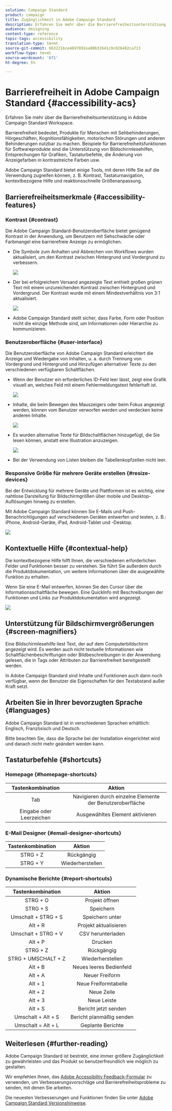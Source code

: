 ```yaml
---
solution: Campaign Standard
product: campaign
title: Zugänglichkeit in Adobe Campaign Standard
description: Erfahren Sie mehr über die Barrierefreiheitsunterstützung in Adobe Campaign Standard Workspace.
audience: designing
content-type: reference
topic-tags: accessibility
translation-type: tm+mt
source-git-commit: 6632216ce4697892ea08b32641c9c026482ca713
workflow-type: tm+mt
source-wordcount: '671'
ht-degree: 5%

---
```



# Barrierefreiheit in Adobe Campaign Standard {#accessibility-acs}

Erfahren Sie mehr über die Barrierefreiheitsunterstützung in Adobe Campaign Standard Workspace.

Barrierefreiheit bedeutet, Produkte für Menschen mit Sehbehinderungen, Hörgeschäften, Kognitionsfähigkeiten, motorischen Störungen und anderen Behinderungen nutzbar zu machen. Beispiele für Barrierefreiheitsfunktionen für Softwareprodukte sind die Unterstützung von Bildschirmlesehilfen, Entsprechungen für Grafiken, Tastaturbefehle, die Änderung von Anzeigefarben in kontrastreiche Farben usw.

Adobe Campaign Standard bietet einige Tools, mit deren Hilfe Sie auf die Verwendung zugreifen können, z. B. Kontrast, Tastaturnavigation, kontextbezogene Hilfe und reaktionsschnelle Größenanpassung.

## Barrierefreiheitsmerkmale {#accessibility-features}

### Kontrast {#contrast}

Die Adobe Campaign Standard-Benutzeroberfläche bietet genügend Kontrast in der Anwendung, um Benutzern mit Sehschwäche oder Farbmangel eine barrierefreie Anzeige zu ermöglichen.

* Die Symbole zum Anhalten und Abbrechen von Workflows wurden aktualisiert, um den Kontrast zwischen Hintergrund und Vordergrund zu verbessern.

   ![](assets/accessibility_1.png)

* Der bei erfolgreichem Versand angezeigte Text enthielt großen grünen Text mit einem unzureichenden Kontrast zwischen Hintergrund und Vordergrund. Der Kontrast wurde mit einem Mindestverhältnis von 3:1 aktualisiert.

   ![](assets/accessibility_2.png)

* Adobe Campaign Standard stellt sicher, dass Farbe, Form oder Position nicht die einzige Methode sind, um Informationen oder Hierarchie zu kommunizieren.

### Benutzeroberfläche {#user-interface}

Die Benutzeroberfläche von Adobe Campaign Standard erleichtert die Anzeige und Wiedergabe von Inhalten, u. a. durch Trennung von Vordergrund und Hintergrund und Hinzufügen alternativer Texte zu den verschiedenen verfügbaren Schaltflächen.

* Wenn der Benutzer ein erforderliches ID-Feld leer lässt, zeigt eine Grafik visuell an, welches Feld mit einem Fehlermeldungstext fehlerhaft ist.

   ![](assets/accessibility_3.png)

* Inhalte, die beim Bewegen des Mauszeigers oder beim Fokus angezeigt werden, können vom Benutzer verworfen werden und verdecken keine anderen Inhalte.

   ![](assets/accessibility_4.png)

* Es wurden alternative Texte für Bildschaltflächen hinzugefügt, die Sie lesen können, anstatt eine Illustration anzuzeigen.

   ![](assets/accessibility_5.png)

* Bei der Verwendung von Listen bleiben die Tabellenkopfzellen nicht leer.

### Responsive Größe für mehrere Geräte erstellen {#resize-devices}

Bei der Entwicklung für mehrere Geräte und Plattformen ist es wichtig, eine nahtlose Darstellung für Bildschirmgrößen über mobile und Desktop-Auflösungen hinweg zu erstellen.

Mit Adobe Campaign Standard können Sie E-Mails und Push-Benachrichtigungen auf verschiedenen Geräten entwerfen und testen, z. B.: iPhone, Android-Geräte, iPad, Android-Tablet und -Desktop.

![](assets/accessibility_6.png)

## Kontextuelle Hilfe {#contextual-help}

Die kontextbezogene Hilfe hilft Ihnen, die verschiedenen erforderlichen Felder und Funktionen besser zu verstehen. Sie führt Sie außerdem durch die Produktdokumentation, um weitere Informationen über die ausgewählte Funktion zu erhalten.

Wenn Sie eine E-Mail entwerfen, können Sie den Cursor über die Informationsschaltfläche bewegen. Eine QuickInfo mit Beschreibungen der Funktionen und Links zur Produktdokumentation wird angezeigt.

![](assets/accessibility_7.png)

## Unterstützung für Bildschirmvergrößerungen {#screen-magnifiers}

Eine Bildschirmlesehilfe liest Text, der auf dem Computerbildschirm angezeigt wird. Es werden auch nicht textuelle Informationen wie Schaltflächenbeschriftungen oder Bildbeschreibungen in der Anwendung gelesen, die in Tags oder Attributen zur Barrierefreiheit bereitgestellt werden.

In Adobe Campaign Standard sind Inhalte und Funktionen auch dann noch verfügbar, wenn der Benutzer die Eigenschaften für den Textabstand außer Kraft setzt.

## Arbeiten Sie in Ihrer bevorzugten Sprache {#languages}

Adobe Campaign Standard ist in verschiedenen Sprachen erhältlich: Englisch, Französisch und Deutsch.

Bitte beachten Sie, dass die Sprache bei der Installation eingerichtet wird und danach nicht mehr geändert werden kann.

## Tastaturbefehle {#shortcuts}

### Homepage {#homepage-shortcuts}

| Tastenkombination | Aktion |
|:-:|:-:|
| Tab | Navigieren durch einzelne Elemente der Benutzeroberfläche |
| Eingabe oder Leerzeichen | Ausgewähltes Element aktivieren |

### E-Mail Designer {#email-designer-shortcuts}

| Tastenkombination | Aktion |
|:-:|:-:|
| STRG + Z | Rückgängig |
| STRG + Y | Wiederherstellen |

### Dynamische Berichte {#report-shortcuts}

| Tastenkombination | Aktion |
|:-:|:-:|
| STRG + O | Projekt öffnen |
| STRG + S | Speichern |
| Umschalt + STRG + S | Speichern unter |
| Alt + R | Projekt aktualisieren |
| Umschalt + STRG + V | CSV herunterladen |
| Alt + P | Drucken |
| STRG + Z | Rückgängig |
| STRG + UMSCHALT + Z | Wiederherstellen |
| Alt + B | Neues leeres Bedienfeld |
| Alt + A | Neuer Freiform |
| Alt + 1 | Neue Freiformtabelle |
| Alt + 2 | Neue Zeile |
| Alt + 3 | Neue Leiste |
| Alt + S | Bericht jetzt senden |
| Umschalt + Alt + S | Bericht planmäßig senden |
| Umschalt = Alt + L | Geplante Berichte |

## Weiterlesen {#further-reading}

Adobe Campaign Standard ist bestrebt, eine immer größere Zugänglichkeit zu gewährleisten und das Produkt so benutzerfreundlich wie möglich zu gestalten.

Wir empfehlen Ihnen, das [Adobe Accessibility Feedback-Formular](https://www.adobe.com/accessibility/feedback.html) zu verwenden, um Verbesserungsvorschläge und Barrierefreiheitsprobleme zu senden, mit denen Sie arbeiten.

Die neuesten Verbesserungen und Funktionen finden Sie unter [Adobe Campaign Standard Versionshinweise](https://experienceleague.adobe.com/docs/campaign-standard/using/release-notes/release-notes.html?lang=en#release-notes).